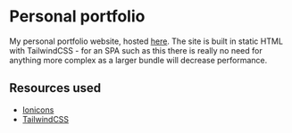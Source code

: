 # Personal portfolio

My personal portfolio website, hosted [here](https://deb1g19.github.io/). The site is built in static HTML with TailwindCSS - for an SPA such as this there is really no need for anything more complex as a larger bundle will decrease performance.

## Resources used

- [Ionicons](https://ionic.io/ionicons)
- [TailwindCSS](https://tailwindcss.com/)
